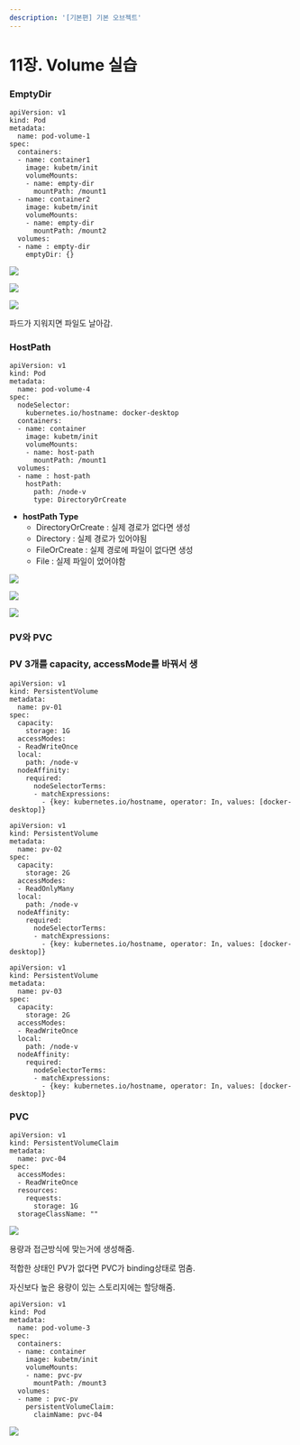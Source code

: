 ```yaml
---
description: '[기본편] 기본 오브젝트'
---
```


# 11장. Volume 실습

### EmptyDir

```text
apiVersion: v1
kind: Pod
metadata:
  name: pod-volume-1
spec:
  containers:
  - name: container1
    image: kubetm/init
    volumeMounts:
    - name: empty-dir
      mountPath: /mount1
  - name: container2
    image: kubetm/init
    volumeMounts:
    - name: empty-dir
      mountPath: /mount2
  volumes:
  - name : empty-dir
    emptyDir: {}
```

![](../.gitbook/assets/2021-08-19-9.09.28.png)

![](../.gitbook/assets/2021-08-19-9.10.54.png)

![](../.gitbook/assets/2021-08-19-9.11.15.png)

파드가 지워지면 파일도 날아감.

### HostPath

```text
apiVersion: v1
kind: Pod
metadata:
  name: pod-volume-4
spec:
  nodeSelector:
    kubernetes.io/hostname: docker-desktop
  containers:
  - name: container
    image: kubetm/init
    volumeMounts:
    - name: host-path
      mountPath: /mount1
  volumes:
  - name : host-path
    hostPath:
      path: /node-v
      type: DirectoryOrCreate
```

* **hostPath Type**
  * DirectoryOrCreate : 실제 경로가 없다면 생성
  * Directory : 실제 경로가 있어야됨
  * FileOrCreate : 실제 경로에 파일이 없다면 생성
  * File : 실제 파일이 었어야함

![](../.gitbook/assets/2021-08-19-9.16.12.png)

![](../.gitbook/assets/2021-08-19-9.17.39.png)

![](../.gitbook/assets/2021-08-19-9.18.19.png)

### PV와 PVC

### PV 3개를 capacity, accessMode를 바꿔서 생

```text
apiVersion: v1
kind: PersistentVolume
metadata:
  name: pv-01
spec:
  capacity:
    storage: 1G
  accessModes:
  - ReadWriteOnce
  local:
    path: /node-v
  nodeAffinity:
    required:
      nodeSelectorTerms:
      - matchExpressions:
        - {key: kubernetes.io/hostname, operator: In, values: [docker-desktop]}
```

```text
apiVersion: v1
kind: PersistentVolume
metadata:
  name: pv-02
spec:
  capacity:
    storage: 2G
  accessModes:
  - ReadOnlyMany
  local:
    path: /node-v
  nodeAffinity:
    required:
      nodeSelectorTerms:
      - matchExpressions:
        - {key: kubernetes.io/hostname, operator: In, values: [docker-desktop]}
```

```text
apiVersion: v1
kind: PersistentVolume
metadata:
  name: pv-03
spec:
  capacity:
    storage: 2G
  accessModes:
  - ReadWriteOnce
  local:
    path: /node-v
  nodeAffinity:
    required:
      nodeSelectorTerms:
      - matchExpressions:
        - {key: kubernetes.io/hostname, operator: In, values: [docker-desktop]}
```

### PVC

```text
apiVersion: v1
kind: PersistentVolumeClaim
metadata:
  name: pvc-04
spec:
  accessModes:
  - ReadWriteOnce
  resources:
    requests:
      storage: 1G
  storageClassName: ""
```

![](../.gitbook/assets/2021-08-19-9.48.09.png)

용량과 접근방식에 맞는거에 생성해줌.

적합한 상태인 PV가 없다면 PVC가 binding상태로 멈춤.

자신보다 높은 용량이 있는 스토리지에는 할당해줌.

```text
apiVersion: v1
kind: Pod
metadata:
  name: pod-volume-3
spec:
  containers:
  - name: container
    image: kubetm/init
    volumeMounts:
    - name: pvc-pv
      mountPath: /mount3
  volumes:
  - name : pvc-pv
    persistentVolumeClaim:
      claimName: pvc-04
```

![](../.gitbook/assets/2021-08-19-9.51.47.png)

